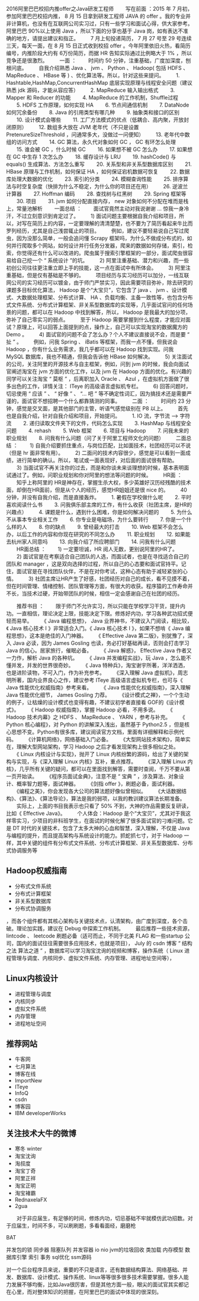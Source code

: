 2016阿里巴巴校招内推offer之Java研发工程师
　　写在前面 ：2015 年 7 月初，参加阿里巴巴校招内推， 8 月 15 日拿到研发工程师 JAVA 的 offer 。我的专业并非计算机，也没有在互联网公司实习过，只有一些学习和面试心得，供大家参考。阿里巴巴 90%以上使用 Java ，所以下面的分享也基于 Java  岗，如有表达不准确的地方，请提出建议和指正。
　　7 月上旬投递简历， 7 月 27 号至 29 号连续三天，每天一面，在 8 月 15 日正式收到校招 offer 。今年阿里依旧火热，看简历编号，内推阶段大约有 6万份简历，而据 HR 告知实际通过比例略大于 1% ，所以竞争还是很激烈。
　　一面 ：
　　时间约 50 分钟，注重基础，广度加深度，刨根问底。
　　自我介绍熟悉 Java 、 jvm 、 Python 、 Hadoop( 包括 HDFS 、 MapReduce 、 HBase 等 ) 、优化算法等。所以，针对这些来提问。
　　1. Hashtable,HashMap,ConcurrentHashMap 底层实现原理与线程安全问题（建议熟悉 jdk 源码，才能从容应答）
　　2. MapReduce 输入输出格式
　　3. Mapper 和 Reducer 的功能
　　4. MapReduce 的工作机制，Shuffle过程
　　5. HDFS 工作原理，如何实现 HA
　　6. 节点间通信机制
　　7. DataNode 如何冗余备份
　　8. Java 的引用类型有哪几种
　　9. 抽象类和接口的区别
　　10. 设计模式会哪些
　　11. 工厂方法模式的优点（低耦合、高内聚，开放封闭原则）
　　12. 数组多大放在 JVM 老年代（不只是设置 PretenureSizeThreshold ，问通常多大，没做过一问便知）
　　13. 老年代中数组的访问方式
　　14. GC 算法，永久代对象如何 GC ， GC 有环怎么处理
　　15. 谁会被 GC ，什么时候 GC
　　16. 如果想不被 GC 怎么办
　　17. 如果想在 GC 中生存 1 次怎么办
　　18. 缓存设计与 LRU
　　19. hashCode() 与 equals() 生成算法、方法怎么重写
　　20. 关系型和非关系型数据库区别
　　21. HBase 原理与工作机制，如何保证 HA ，如何保证宕机数据可恢复
　　22. 数据库处理大数据的优化
　　23. 索引的分类
　　24. 模糊查询性能
　　25. 排序算法与时空复杂度（快排为什么不稳定，为什么你的项目还在用）
　　26. 逆波兰计算器
　　27. Hoffman 编码
　　28. 查找树与红黑树
　　29. Spring 框架等
　　30. 项目
　　31. jvm 如何分配直接内存， new 对象如何不分配在堆而是栈上，常量池解析
　　一面总结 ：
　　面试官竟然主动对我说谢谢 … 惊我一身冷汗，不过立刻意识到肯定过了。
　　1) 面试问题主要根据自我介绍和项目，所以，对写在简历上的内容，一定要理解的清清楚楚，也不要为了简历看起来牛比而罗列经历，尤其是自己浅尝辄止的项目。
　　例如，建议不要轻易说自己写过爬虫，因为没那么简单，一般会追问懂 Scrapy 框架吗，为什么不做成分布式的，如何并行爬取多个网站，如何设计并行任务分发器，爬来的数据如何存储，索引，检索，你觉得还有什么可以改进的。爬虫属于搜索引擎框架的一部分，面试爬虫很容易给自己挖一个 “ 系统设计 ”的坑。
　　2) 阿里注重基础、潜力和兴趣，而一些初创公司往往更注重立即上手的技能，这一点在面试中有所体会。
　　3) 阿里注重基础，但是仅有基础是不够的。
　　项目经历与实习经历可以加分，一线互联网公司的实习经历可以镀金，由于师门严禁实习，因此需要项目弥补，除去研究的课题多目标优化算法， Hadoop 是个“大宝贝”，它包含了 java 、 jvm 、设计模式、大数据处理框架、分布式计算、 HA 、负载均衡、主备一致性等，也包含分布式文件系统、分布式计算框架、非关系型数据库的实现等，几乎面试官问的任何场景的问题，都可以在 Hadoop 中找到解答，所以， Hadoop 是我最大的加分项，弥补了自己零实习的弱点。
　　至于 Hadoop 需要掌握到什么程度，才能应对面试？原理上，可以回答上面提到的点，操作上，自己可以实现淘宝的数据魔方的 Demo 。
　　4) 面试官的问题不会了怎么办？个人不建议直接说不会，而是要 “ 扯 ” 。
　　例如，问我 Spring 、 iBatis 等框架，而我一点不懂，但我说会 Hadoop ，你有什么业务需求，我几乎都可以在 Hadoop 找到实现。问我 MySQL 数据库，我也不精通，但我会告诉他 HBase 如何解决。
　　5) 关注面试的公司，关注阿里的开源技术与自主框架，例如，问到 jvm 的时候，我会向面试官阐述淘宝在 jvm 方面的优化工作，以及 jvm 在 Hadoop 方面的优化。有兴趣的同学可以关注淘宝 “ 莫枢 ” ，后离职加入 Oracle 、 Azul ，在虚拟机方面做了很多出色的工作，详情关注： ITeye 的高级语言虚拟机专栏。
　　6) 回答问题时，切忌使用 “ 应该 ” 、 “ 好像 ” 、 “… 吧 ” 等不确定性词汇，因为搞技术还是需要严谨的，面试官不想招聘一个什么都靠猜测的同事。
　　二面 ：
　　时间约 23 分钟，感觉是交叉面，是其他部门的主管，听语气感觉级别在 P8 以上。
　　首先也是自我介绍，针对自我介绍和项目，开始提问。
　　1. IO 流，字节流 --> 字符流
　　2. 递归读取文件夹下的文件，代码怎么实现
　　3. HashMap 与线程安全问题
　　4. rehash
　　5. Web 框架
　　6. 项目与 Hadoop
　　7. 问我未来的职业规划
　　8. 问我有什么问题（问了关于阿里工程师文化的问题）
　　二面总结 ：
　　1) 自我介绍要抓住重点，与岗位匹配，比如面技术，社团经历可以不说（但是 hr 面非常有用）。
　　2) 二面问的技术内容很少，感觉是可以看到一面成绩，进行简单的确认。所以，笔试或一面表现好，对后面的面试很有帮助。
　　3) 当面试官不再关注你的过去，而是和你谈未来谈理想的时候，基本表明面试通过了。例如，问职业规划和你对阿里的想法等问题的时候。
　　HR面 ：
　　知乎上称阿里的 HR是神存在，掌握生杀大权，多少英雄好汉历经残酷的技术面，却倒在HR面前，但是从个人的经历，感觉HR姐姐还是很 nice 的。
　　40 分钟，并没有自我介绍，而是直接轰炸。
　　1. 暑假在学校做什么呢
　　2. 平时喜欢阅读什么书
　　3. 问我俱乐部主席的工作，有什么收获（社团主席，是HR的兴趣点）
　　4. 课题是什么，遇到什么困难，你是如何解决问题的
　　5. 为什么不从事本专业相关工作
　　6. 你专业是电磁场，为什么要转行
　　7. 你是一个什么样的人
　　8. 你的缺点
　　9. 曾经最大的打击
　　10. Web 框架不会怎么办，以后工作的内容和你现在研究的不同怎么办
　　11. 职业规划
　　12. 如果能去杭州家人同意吗
　　13. 向我介绍了所应聘部门
　　14. 问我有什么问题
　　HR面总结 ：
　　1) 一定要坦诚，HR 阅人无数，更别说阿里的HR了。
　　2) 面试官是在考察适合自己团队的人选，而面试者，也是在寻找适合自己的团队和 manager ，这是双向选择的过程，所以自己的心态要和面试官持平。记住，面试官是在寻找团队伙伴，不是在对你考试，这种心态有助于减轻紧张的心情。
　　3) 社团主席让HR产生了好感，社团经历对自己的成长，看不见摸不着，但在时间管理、情绪控制、团队管理等方面，有很大的收获。程序猿的工作寿命并不长，当技术过硬，开始带团队的时候，相信一定会感谢自己在社团的经历。

　　推荐书目 ：
　　限于师门不允许实习，所以只能在学校学习干货，提升内功。一直相信，理论决定上限，技能决定下限。修炼好内功，学习各种武功招式便轻而易举。
　　《 Java 编程思想》， Java 业界神书，不建议入门阅读，相比较，《 Java 核心技术 I 》非常适合入门。《 Java 核心技术 I 》，如果不想啃《 Java 编程思想》，这本是绝佳的入门神器。
　　《 Effective Java 第二版》，别犹豫了，深入  Java 必读，因为 James Gosling 也读，务必打好基础再读，否则会打击学习 Java 的信心。居家旅行，催眠必备。
　　《 Java 解惑》， Effective Java 作者又一力作，解析 Java 的各种坑。
　　《 Java 并发编程实战》，玩 Java ，怎么能不懂并发，并发的世界很奇妙。
　　《 Java 特种兵》，淘宝谢宇所著，洋洋洒洒，也是进阶读物，不可入门，作为补充参考。
　　《深入理解 Java 虚拟机》，周志明所著，国内业界良心之作，建议参考 ITeye 高级语言虚拟机专栏，也可与《 Java 性能优化权威指南》参考来看。
　　《 Java 性能优化权威指南》，深入理解 Java 性能优化细节， James Gosling 力荐。
　　《设计模式之禅》，一个个生动的例子，让枯燥的设计模式也变得有趣，不建议初学者直接看 GOF的《设计模式》。
　　《 Hadoop 权威指南》，掌握 Hadoop 必看，不用多说。
　　《 Hadoop 技术内幕》之 HDFS 、 MapReduce 、 YARN ，参考与补充。
　　《 Python 核心编程》，对 Python 的讲解深入浅出，虽然基于 Python2.5 ，但是核心思想不变。Python有很多库，建议阅读官方文档，里面有详细解释和示例代码。
　　《计算机网络》，网络基础入门必备。
　　《大型网站技术架构》，简单实在，理解大型网站架构，学习 Hadoop 之后才看发现架构上很多相似之处。
　　《 Linux 内核设计与实现》，抛开了 Linux 内核纷繁的源码，给出了关键的架构与实现，与《深入理解 Linux 内核》互补，重点推荐。
　　《深入理解 Linux 内核》，几乎所有关键的疑问，都可以在里面找到解答，需要时查阅，千万不要从第一页开始读。
　　《程序员面试金典》，注意不是 “ 宝典 ” ，涉及算法、对象设计、概率智力题等，面试神器。
　　《剑指 offer 》，刷题必备，面试利器。
　　《编程之美》，你会发现各大公司的算法题好像似曾相似。
　　《大话数据结构》、《算法》、《算法导论》，算法是我的弱项，以我的教训建议算法长期准备。
　　实际上，上面的书目我表示也只看了 50% 不到，大神的作品需要反复研读，比如《 Effective Java》。
　　个人体会：Hadoop 是个“大宝贝”，尤其对于我这样零实习，少项目的非科班学生，在面试的时候化解了很多面试官的刁难问题。它是 DT 时代的关键技术，包含了太多大神的心血和智慧，深入理解，不仅是 Java 与编程的提升，而且提高架构与系统设计的能力。抓蛇抓七寸，对于 Hadoop 一样，其中关键的组件有分布式文件系统、分布式计算框架、非关系型数据库、分布式协调服务等
## Hadoop权威指南 ##
 - 分布式文件系统
 - 分布式计算框架
 - 非关系型数据库
 - 分布式协调服务
 
，而各个组件都有其核心架构与关键技术点，认清架构，由广度到深度，各个击破。理论加实践，建议在 Debug 中探索工作机制。
　　最后推荐一些技术资源， lintcode 、 leetcode 刷题必备（适可而止，不同于北美 FLAG 和一些startup 公司，国内的面试往往需要很多应用技术，也就是项目）， July 的 csdn 博客 “ 结构之法 算法之道 ” ，数据库可以学习淘宝沈询的视频和博客，操作系统（ Linux 进程管理与调度、内核同步、虚拟文件系统、内存管理、进程地址空间等），

## Linux内核设计 ##
 - 进程管理与调度
 - 内核同步
 - 虚拟文件系统
 - 内存管理
 - 进程地址空间

## 推荐网站 ##
 - 牛客网
 - 七月算法
 - 博客在线
 - ImportNew 
 - ITeye
 - InfoQ
 - csdn 
 - 博客园
 - IBM developerWorks 

## 关注技术大牛的微博 ##
 - 寒冬 winter 
 - 淘宝沈询
 - 淘叔度
 - 淘宝丁奇
 - 阿里正祥
 - 淘宝正明
 - 淘宝褚霸
 - RednaxelaFX 
 - 2gua

　　对于非应届生，有足够的时间，修炼内功，切忌基础不牢就模仿武功招数。对于应届生，时间不多，可以刷刷题，多看看面经，磨磨枪


BAT

并发包的锁
同步器
阻塞队列
并发容器
io
nio
jvm的垃圾回收
类加载
内存模型
数据库引擎
索引
事务
sql优化
ssm源码

对一个后台程序员来说，重要的不只是语言，还有数据结构算法、网络基础、并发、数据库、设计模式、操作系统、linux等等很多很多技术需要掌握。很多人能力发展不够均衡，比如Java很厉害，但是其他方面一般，眼尖的面试官其实都记在心里，而对整体知识的把握，在阿里巴巴的面试中体现的很深刻。